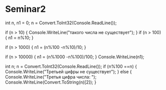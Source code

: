 # Seminar2
int n, n1 = 0;
n = Convert.ToInt32(Console.ReadLine());

if (n > 10)
{
    Console.WriteLine("такого числа не существует");
}
if (n > 100)
{
    n1 = n%10;
}

if (n > 1000)
{
    n1 = (n%100  -n%10)/10;
}

if (n > 10000)
{
    n1 = (n%1000  -n%100)/100;
}
Console.WriteLine(n1);


int n;
n = Convert.ToInt32(Console.ReadLine());
if (n%100 ==n)
{
    Console.WriteLine("Третьей цифры не существует");
}
else
{
    Console.WriteLine("Третья цифра числа: ");
    Console.WriteLine(Convert.ToString(n)[2]);
}
